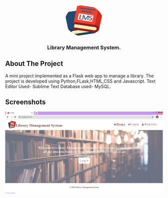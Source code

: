
<p align="center">
  <a href="https://github.com/kratikaagarwal/Library-Management-System">
    <img src="https://github.com/kratikaagarwal/Library-Management-System/blob/main/src/static/images/logo2.png" alt="Logo" width="120" height="100"
         style="border-radius: 50%;">
  </a>

  <h3 align="center">Library Management System.</h3>

 
## About The Project
A mini project implemented as a Flask web app to manage a library.
The project is developed using Python,FLask,HTML,CSS and Javascript.
Text Editor Used- Sublime Text
Database used- MySQL.

## Screenshots

![Screenshot](https://github.com/kratikaagarwal/Library-Management-System/blob/main/src/static/screenshot/pic1.jpg)


